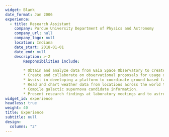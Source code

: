 ```yaml
---
widget: Blank
date_format: Jan 2006
experience:
  - title: Research Assistant
    company: Purdue University Department of Physics and Astronomy
    company_url: null
    company_logo: null
    location: Indiana
    date_start: 2018-01-01
    date_end: null
    description: >-2
        Responsibilities include:
        
        * Obtain and analyze data from Gaia Space Observatory to create documentation of stellar source candidates for spectroscopic analysis in order to determine locations of stars relative to a supernova remnant.
        * Create and collaborate on observational proposals for usage of Gemini Telescopes and GMOS for multi-slit spectroscopy as well as the newly commissioned NEID instrument on the WIYN 3.5m telescope.
        * Assist in developing a platform to coordinate ground-based facilities and follow up transients discovered by the Large Synoptic Survey Telescope (LSST).
        * Read and chart weather data from locations across the world to provide information about probable observational capabilities.
        * Compile galactic supernova candidate information.
        * Present research findings at laboratory meetings and to astrophysics students.
widget_id: experience
headless: true
weight: 40
title: Experience
subtitle: null
design:
  columns: "2"
---
```

